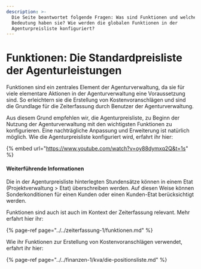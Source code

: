 ```yaml
---
description: >-
  Die Seite beantwortet folgende Fragen: Was sind Funktionen und welche
  Bedeutung haben sie? Wie werden die globalen Funktionen in der
  Agenturpreisliste konfiguriert?
---
```


# Funktionen: Die Standardpreisliste der Agenturleistungen

Funktionen sind ein zentrales Element der Agenturverwaltung, da sie für viele elementare Aktionen in der Agenturverwaltung eine Voraussetzung sind. So erleichtern sie die Erstellung von Kostenvoranschlägen und sind die Grundlage für die Zeiterfassung durch Benutzer der Agenturverwaltung.

Aus diesem Grund empfehlen wir, die Agenturpreisliste, zu Beginn der Nutzung der Agenturverwaltung mit den wichtigsten Funktionen zu konfigurieren. Eine nachträgliche Anpassung und Erweiterung ist natürlich möglich. Wie die Agenturpreisliste konfiguriert wird, erfahrt ihr hier:

{% embed url="https://www.youtube.com/watch?v=oy88dymxq2Q&t=1s" %}

#### **Weiterführende Informationen**

Die in der Agenturpreisliste hinterlegten Stundensätze können in einem Etat \(Projektverwaltung &gt; Etat\) überschreiben werden. Auf diesen Weise können Sonderkonditionen für einen Kunden oder einen Kunden-Etat berücksichtigt werden.

Funktionen sind auch ist auch im Kontext der Zeiterfassung relevant. Mehr erfahrt hier ihr: 

{% page-ref page="../../zeiterfassung-1/funktionen.md" %}



Wie ihr Funktionen zur Erstellung von Kostenvoranschlägen verwendet, erfahrt ihr hier:

{% page-ref page="../../finanzen-1/kva/die-positionsliste.md" %}





















